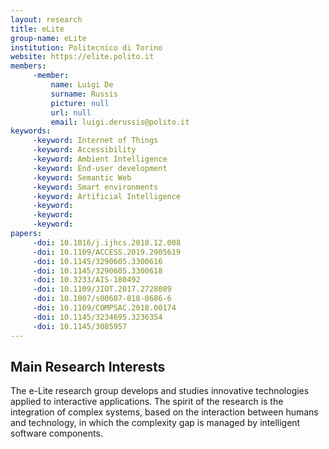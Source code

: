 ```yaml
---
layout: research
title: eLite
group-name: eLite
institution: Politecnico di Torino
website: https://elite.polito.it
members: 
	 -member: 
		 name: Luigi De
		 surname: Russis
		 picture: null
		 url: null
		 email: luigi.derussis@polito.it
keywords: 
	 -keyword: Internet of Things
	 -keyword: Accessibility
	 -keyword: Ambient Intelligence
	 -keyword: End-user development
	 -keyword: Semantic Web
	 -keyword: Smart environments
	 -keyword: Artificial Intelligence
	 -keyword: 
	 -keyword: 
	 -keyword: 
papers: 
	 -doi: 10.1016/j.ijhcs.2018.12.008
	 -doi: 10.1109/ACCESS.2019.2905619
	 -doi: 10.1145/3290605.3300616
	 -doi: 10.1145/3290605.3300618
	 -doi: 10.3233/AIS-180492
	 -doi: 10.1109/JIOT.2017.2728089
	 -doi: 10.1007/s00607-018-0686-6
	 -doi: 10.1109/COMPSAC.2018.00174
	 -doi: 10.1145/3234695.3236354
	 -doi: 10.1145/3085957
---
```



## Main Research Interests
The e-Lite research group develops and studies innovative technologies applied to interactive applications. The spirit of the research is the integration of complex systems, based on the interaction between humans and technology, in which the complexity gap is managed by intelligent software components.